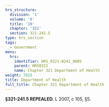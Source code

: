 ```yaml
---
hrs_structure:
  division: '1'
  volume: '6'
  title: '19'
  chapter: '321'
  section: 321-241.5
type: hrs_section
tags:
  - Government
menu:
  hrs:
    identifier: HRS_0321-0241_0005
    parent: HRS0321
    name: Chapter 321 Department of Health
weight: 7815
title: Department of Health
full_title: Chapter 321 Department of Health
---
```

**§321-241.5 REPEALED.** L 2007, c 105, §5.